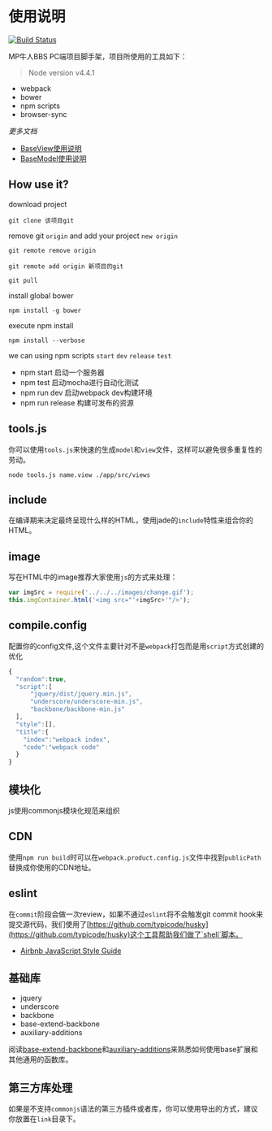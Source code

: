 # 使用说明

[![Build Status](https://travis-ci.org/sapling-team/generator-sapling-pc.svg?branch=master)](https://travis-ci.org/sapling-team/generator-sapling-pc)

MP牛人BBS  PC端项目脚手架，项目所使用的工具如下：

> Node version v4.4.1

- webpack
- bower
- npm scripts
- browser-sync


*更多文档*

*	[BaseView使用说明](https://github.com/yuanxj1024/backbone-website/blob/master/doc/readme.md)
*	[BaseModel使用说明](https://github.com/yuanxj1024/backbone-website/blob/master/doc/basemodel%E4%BD%BF%E7%94%A8%E8%AF%B4%E6%98%8E.md)


## How use it?

download project

	git clone 该项目git

remove git `origin` and add your project `new origin`

	git remote remove origin

	git remote add origin 新项目的git 

	git pull

install global bower

    npm install -g bower

execute npm install

	npm install --verbose


we can using npm scripts `start` `dev` `release` `test`

- npm start 启动一个服务器
- npm test 启动mocha进行自动化测试
- npm run dev 启动webpack dev构建环境
- npm run release 构建可发布的资源

## tools.js

你可以使用`tools.js`来快速的生成`model`和`view`文件，这样可以避免很多重复性的劳动。

	node tools.js name.view ./app/src/views

## include

在编译期来决定最终呈现什么样的HTML，使用jade的`include`特性来组合你的HTML。

## image

写在HTML中的image推荐大家使用`js`的方式来处理：

```JavaScript
var imgSrc = require('../../../images/change.gif');
this.imgContainer.html('<img src="'+imgSrc+'"/>');
```

## compile.config

配置你的config文件,这个文件主要针对不是`webpack`打包而是用`script`方式创建的优化

```JavaScript
{
  "random":true,
  "script":[
      "jquery/dist/jquery.min.js",
      "underscore/underscore-min.js",
      "backbone/backbone-min.js"
  ],
  "style":[],
  "title":{
    "index":"webpack index",
    "code":"webpack code"
  }
}
```

## 模块化

js使用commonjs模块化规范来组织

## CDN

使用`npm run build`时可以在`webpack.product.config.js`文件中找到`publicPath`替换成你使用的CDN地址。

## eslint

在`commit`阶段会做一次review，如果不通过`eslint`将不会触发git commit hook来提交源代码，我们使用了[https://github.com/typicode/husky](https://github.com/typicode/husky)这个工具帮助我们做了`shell`脚本。

- [Airbnb JavaScript Style Guide](https://github.com/airbnb/javascript/tree/master/es5)

## 基础库

- jquery
- underscore
- backbone
- base-extend-backbone
- auxiliary-additions

阅读[base-extend-backbone](https://github.com/sapling-team/base-extend-backbone)和[auxiliary-additions](https://github.com/sapling-team/auxiliary-additions)来熟悉如何使用base扩展和其他通用的函数库。

## 第三方库处理

如果是不支持`commonjs`语法的第三方插件或者库，你可以使用导出的方式，建议你放置在`link`目录下。
